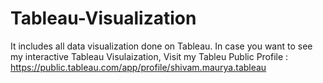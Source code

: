 # Tableau-Visualization
It includes all data visualization done on Tableau.
In case you want to see my interactive Tableau Visulaization, Visit my Tableu Public Profile : https://public.tableau.com/app/profile/shivam.maurya.tableau
